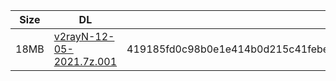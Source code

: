 |    Size   |     DL  | sha512sum |
|  ---  |  ---  |  ---  |
| 18MB | [v2rayN-12-05-2021.7z.001](https://cdn.jsdelivr.net/gh/googleians/v2rayN@main/v2rayN-12-05-2021.7z.001) | 419185fd0c98b0e1e414b0d215c41febea952235388fa758a2874949428de0022b07643a90a362c5973c2b7b375ab6d21379782292d3b025b771a7af519d28a0 |
